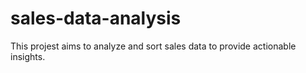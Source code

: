 # sales-data-analysis
This projest aims to analyze and sort sales data to provide actionable insights.
